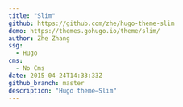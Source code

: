 ```yaml
---
title: "Slim"
github: https://github.com/zhe/hugo-theme-slim
demo: https://themes.gohugo.io/theme/slim/
author: Zhe Zhang
ssg:
  - Hugo
cms:
  - No Cms
date: 2015-04-24T14:33:33Z
github_branch: master
description: "Hugo theme—Slim"
---
```

